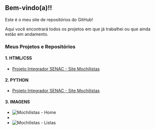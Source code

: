 ## Bem-vindo(a)!! 

Este é o meu site de repositórios do GitHub!

Aqui você encontrará todos os projetos em que já trabalhei ou que ainda estão em andamento.


### Meus Projetos e Repositórios


#### 1. HTML/CSS

- [Projeto Integrador SENAC - Site Mochilistas](https://github.com/carloscurty/mochilistas.git)
 

#### 2. PYTHON
- [Projeto Integrador SENAC - Site Mochilistas](https://github.com/carloscurty/Projeto-Integrador-SENAC)


#### 3. IMAGENS
- ![Mochilistas - Home](https://user-images.githubusercontent.com/68711113/164065044-ab156554-939b-45fb-a4e6-f9d54c2085d0.png)
- 
- ![Mochilistas - Listas](https://user-images.githubusercontent.com/68711113/164065054-dc8eba8f-d8db-418a-a1bc-e9f0e76c36f1.png)
